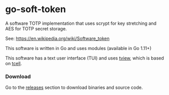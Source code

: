 # go-soft-token

A software TOTP implementation that uses scrypt for key stretching and AES for TOTP secret storage.

See: https://en.wikipedia.org/wiki/Software_token

This software is written in Go and uses modules (available in Go 1.11+)

This software has a text user interface (TUI) and uses [tview](https://github.com/rivo/tview/), which is based on [tcell](https://github.com/gdamore/tcell).

### Download

Go to the [releases](https://github.com/mevdschee/go-soft-token/releases) section to download binaries and source code.
